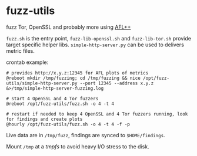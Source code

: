 # fuzz-utils
fuzz Tor, OpenSSL and probably more using [AFL++](https://github.com/AFLplusplus/AFLplusplus/)

`fuzz.sh` is the entry point, `fuzz-lib-openssl.sh` and `fuzz-lib-tor.sh` provide target specific helper libs.
`simple-http-server.py` can be used to delivers metric files.

crontab example:

```
# provides http://x.y.z:12345 for AFL plots of metrics
@reboot mkdir /tmp/fuzzing; cd /tmp/fuzzing && nice /opt/fuzz-utils/simple-http-server.py --port 12345 --address x.y.z &>/tmp/simple-http-server-fuzzing.log

# start 4 OpenSSL and 4 Tor fuzzers
@reboot /opt/fuzz-utils/fuzz.sh -o 4 -t 4

# restart if needed to keep 4 OpenSSL and 4 Tor fuzzers running, look for findings and create plots
@hourly /opt/fuzz-utils/fuzz.sh -o 4 -t 4 -f -p
```
Live data are in `/tmp/fuzz`, findings are synced to `$HOME/findings`.

Mount `/tmp` at a *tmpfs* to avoid heavy I/O stress to the disk.

